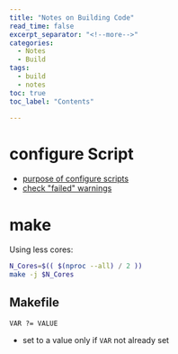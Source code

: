 ```yaml
---
title: "Notes on Building Code"
read_time: false
excerpt_separator: "<!--more-->"
categories:
  - Notes
  - Build
tags:
  - build
  - notes
toc: true
toc_label: "Contents"

---
```


# configure Script

- [purpose of configure scripts](https://en.wikipedia.org/wiki/Configure_script)
- [check "failed" warnings](https://github.com/edenhill/librdkafka/issues/370#issuecomment-142095337)

# make

Using less cores:
```bash
N_Cores=$(( $(nproc --all) / 2 ))
make -j $N_Cores
```

## Makefile

`VAR ?= VALUE`
- set to a value only if `VAR` not already set
